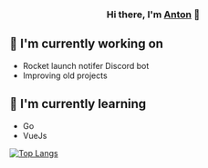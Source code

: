 <h3 align="center">
Hi there, I'm <a href="https://www.warnstrom.com/" target="_blank" rel="noreferrer">Anton</a> 👋
</h3>

## 🔭 I'm currently working on

- Rocket launch notifer Discord bot
- Improving old projects

## 🌱 I'm currently learning
- Go
- VueJs


[![Top Langs](https://github-readme-stats.vercel.app/api/top-langs/?username=warnstrom&layout=compact)](https://github.com/warnstrom)
